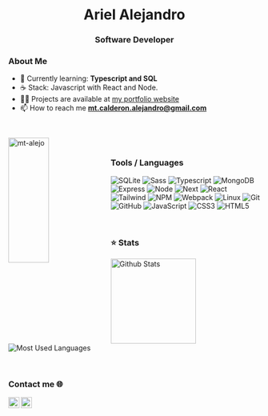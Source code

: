 <h1 align="center">Ariel Alejandro</h1>
<h3 align="center">Software Developer</h3>

### About Me

- 📙 Currently learning: **Typescript and SQL**
- ☕ Stack: Javascript with React and Node.
- 👨‍💻 Projects are available at [my portfolio website](https://mt-alejo.netlify.app/)
- 📫 How to reach me **mt.calderon.alejandro@gmail.com**

&nbsp;

<img
align="left"
width="40%"
height="250"
src="https://github-readme-streak-stats.herokuapp.com/?user=mt-alejo&"
alt="mt-alejo"
/>

&nbsp;

### Tools / Languages

<!-- Icons: https://simpleicons.org/ -->

![SQLite](https://img.shields.io/badge/-Sqlite-05122A?style=for-the-badge&color=302d41&logo=sqlite)
![Sass](https://img.shields.io/badge/-Sass-05122A?style=for-the-badge&color=302d41&logo=sass)
![Typescript](https://img.shields.io/badge/-Typescript-05122A?style=for-the-badge&color=302d41&logo=typescript)
![MongoDB](https://img.shields.io/badge/-Mongo-05122A?style=for-the-badge&color=302d41&logo=mongodb)
![Express](https://img.shields.io/badge/-Express-05122A?style=for-the-badge&color=302d41&logo=express)
![Node](https://img.shields.io/badge/-Node-05122A?style=for-the-badge&color=302d41&logo=nodedotjs)
![Next](https://img.shields.io/badge/-Next-05122A?style=for-the-badge&color=302d41&logo=nextdotjs)
![React](https://img.shields.io/badge/-React-05122A?style=for-the-badge&color=302d41&logo=react)
![Tailwind](https://img.shields.io/badge/-Tailwind-05122A?style=for-the-badge&color=302d41&logo=tailwindcss)
![NPM](https://img.shields.io/badge/-NPM-05122A?style=for-the-badge&color=302d41&logo=npm)
![Webpack](https://img.shields.io/badge/-Webpack-05122A?style=for-the-badge&color=302d41&logo=webpack)
![Linux](https://img.shields.io/badge/-Linux-05122A?style=for-the-badge&color=302d41&logo=linux&logoColor=dfb914)
![Git](https://img.shields.io/badge/-Git-05122A?style=for-the-badge&color=302d41&logo=git)
![GitHub](https://img.shields.io/badge/-GitHub-05122A?style=for-the-badge&color=302d41&logo=github)
![JavaScript](https://img.shields.io/badge/-JavaScript-05122A?style=for-the-badge&color=302d41&logo=javascript&logoColor=F7DF1E)
![CSS3](https://img.shields.io/badge/-CSS3-0512AB?style=for-the-badge&color=302d41&logo=CSS3&logoColor=1572B6)
![HTML5](https://img.shields.io/badge/-HTML5-0512AB?style=for-the-badge&color=302d41&logo=HTML5&logoColor=E34F26)

&nbsp;


### ⭐ Stats

<!-- Catppuccin themed -->
<img height="170" align="left" src="https://github-readme-stats.vercel.app/api?username=mt-alejo&show_icons=true&bg_color=302d41&border_color=302d41&title_color=f5e0dc&text_color=d9e0ee&icon_color=c9cbff" alt="Github Stats" />
<img src="https://github-readme-stats.vercel.app/api/top-langs/?username=mt-alejo&layout=compact&show_icons=true&bg_color=302d41&border_color=302d41&title_color=f5e0dc&text_color=ffffff&icon_color=c9cbff&langs_count=6" alt="Most Used Languages" />

&nbsp;

### Contact me 🌐

[<img align="left" alt="Discord" width="22px" src="https://raw.githubusercontent.com/rahuldkjain/github-profile-readme-generator/master/src/images/icons/Social/twitter.svg" />][twitter]
[<img align="left" alt="Telegram" width="22px" src="https://raw.githubusercontent.com/rahuldkjain/github-profile-readme-generator/master/src/images/icons/Social/linked-in-alt.svg" />][linkedin]

&nbsp;

[linkedin]: https://linkedin.com/in/https://www.linkedin.com/in/alejandro-calderon-72b662233/
[twitter]: https://twitter.com/mt_alejo_
